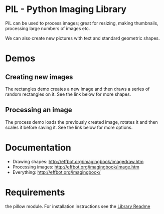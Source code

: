 # PIL - Python Imaging Library

PIL can be used to process images; great for resizing, making thumbnails, processing large numbers of images etc. 

We can also create new pictures with text and standard geometric shapes.

# Demos

## Creating new images 

The rectangles demo creates a new image and then draws a series of random rectangles on it. See the link below for more shapes.

## Processing an image

The process demo loads the previously created image, rotates it and then scales it before saving it. See the link below for more options.

# Documentation

* Drawing shapes: http://effbot.org/imagingbook/imagedraw.htm
* Processing images: http://effbot.org/imagingbook/image.htm
* Everything: http://effbot.org/imagingbook/

# Requirements 

the pillow module.
For installation instructions see the [Library Readme](../README.md)
